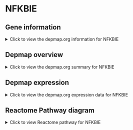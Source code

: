 <h1>NFKBIE</h1>

<h2>Gene information</h2>
<details>
  <summary>Click to view the depmap.org information for NFKBIE</summary>
  <iframe src="https://depmap.org/portal/gene/NFKBIE?tab=about" style="border:none;width:100%;height:800px"></iframe>
</details>

<h2>Depmap overview</h2>
<details>
  <summary>Click to view the depmap.org summary for NFKBIE</summary>
  <iframe src="https://depmap.org/portal/gene/NFKBIE?tab=overview" style="border:none;width:100%;height:800px"></iframe>
</details>

<h2>Depmap expression</h2>
<details>
  <summary>Click to view the depmap.org expression data for NFKBIE</summary>
  <iframe src="https://depmap.org/portal/gene/NFKBIE?tab=characterization" style="border:none;width:100%;height:800px"></iframe>
</details>



<h2>Reactome Pathway diagram</h2>
<details>
  <summary>Click to view Reactome pathway for NFKBIE</summary>
  <p>Activation of NF-kappaB in B cells</p>
  <iframe src="https://reactome.org/PathwayBrowser/#/R-HSA-1169091" style="border:none;width:100%;height:800px"></iframe>
</details>



